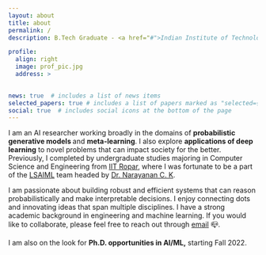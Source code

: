 ```yaml
---
layout: about
title: about
permalink: /
description: B.Tech Graduate - <a href="#">Indian Institute of Technology Ropar</a>. 

profile:
  align: right
  image: prof_pic.jpg
  address: >
   

news: true  # includes a list of news items
selected_papers: true # includes a list of papers marked as "selected={true}"
social: true  # includes social icons at the bottom of the page
---
```


I am an AI researcher working broadly in the domains of <b> probabilistic generative models </b> and <b> meta-learning</b>. I also explore <b>applications of deep learning</b> to novel problems that can impact society for the better. Previously, I completed by undergraduate studies majoring in Computer Science and Engineering from [IIT Ropar](https://www.iitrpr.ac.in/), where I was fortunate to be a part of the [LSAIML](https://seekayan.github.io/) team headed by [Dr. Narayanan C. K](https://seekayan.github.io/ck.html).

I am passionate about building robust and efficient systems that can reason probabilistically and make interpretable decisions. I enjoy connecting dots and innovating ideas that span multiple disciplines. I have a strong academic background in engineering and machine learning. If you would like to collaborate, please feel free to reach out through [email](mailto:sahil.sidheekh@outlook.com) :mailbox_closed:. 

I am also on the look for <b>Ph.D. opportunities in AI/ML,</b>  starting Fall 2022.